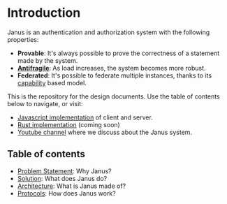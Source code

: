 # Introduction

Janus is an authentication and authorization system with the following properties:

- **Provable**: It's always possible to prove the correctness of a statement made by the system.
- **[Antifragile](https://en.wikipedia.org/wiki/Antifragility)**: As load increases, the system becomes more robust.
- **Federated**: It's possible to federate multiple instances, thanks to 
its [capability](https://en.wikipedia.org/wiki/Capability-based_security) based model.

This is the repository for the design documents.
Use the table of contents below to navigate, or visit:
-  [Javascript implementation](https://github.com/janus-auth/janus.js) of client and server.
-  [Rust implementation](https://google.com) (coming soon)
-  [Youtube channel](https://www.youtube.com/channel/UC7i6ZGtI2b2XA5n2lgwNkaQ) where we discuss about the Janus system.

## Table of contents
- [Problem Statement](docs/10_problem/README.md): Why Janus?
- [Solution](docs/20_solution/README.md): What does Janus do?
- [Architecture](docs/30_architecture/README.md): What is Janus made of?
- [Protocols](docs/40_protocols/README.md): How does Janus work?

